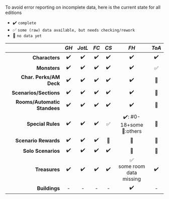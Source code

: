 To avoid error reporting on incomplete data, here is the current state for all editions

- :heavy_check_mark: `complete`
- :white_check_mark: `some (raw) data available, but needs checking/rework`
- :no_entry_sign: `no data yet` 

|                              |        *GH*        |       *JotL*       |        *FC*        |        *CS*        |                           *FH*                           |       *ToA*        |
| ---------------------------: | :----------------: | :----------------: | :----------------: | :----------------: | :------------------------------------------------------: | :----------------: |
|               **Characters** | :heavy_check_mark: | :heavy_check_mark: | :heavy_check_mark: | :heavy_check_mark: |                    :heavy_check_mark:                    | :heavy_check_mark: |
|                 **Monsters** | :heavy_check_mark: | :heavy_check_mark: | :heavy_check_mark: | :heavy_check_mark: |                    :heavy_check_mark:                    | :white_check_mark: |
|      **Char. Perks/AM Deck** | :heavy_check_mark: | :heavy_check_mark: | :heavy_check_mark: | :heavy_check_mark: |                    :heavy_check_mark:                    |  :no_entry_sign:   |
|       **Scenarios/Sections** | :heavy_check_mark: | :heavy_check_mark: | :heavy_check_mark: | :heavy_check_mark: |                    :heavy_check_mark:                    |  :no_entry_sign:   |
| **Rooms/Automatic Standees** | :heavy_check_mark: | :heavy_check_mark: | :heavy_check_mark: | :heavy_check_mark: |                    :heavy_check_mark:                    |  :no_entry_sign:   |
|            **Special Rules** | :heavy_check_mark: | :heavy_check_mark: | :heavy_check_mark: | :white_check_mark: | :heavy_check_mark:: #0-18+some<br>:no_entry_sign::others |  :no_entry_sign:   |
|         **Scenario Rewards** | :heavy_check_mark: | :heavy_check_mark: | :heavy_check_mark: |  :no_entry_sign:   |                     :no_entry_sign:                      |  :no_entry_sign:   |
|           **Solo Scenarios** | :heavy_check_mark: | :heavy_check_mark: | :heavy_check_mark: | :heavy_check_mark: |                     :no_entry_sign:                      |  :no_entry_sign:   |
|                **Treasures** | :heavy_check_mark: | :heavy_check_mark: | :heavy_check_mark: | :heavy_check_mark: |       :white_check_mark:<br>some room data missing       | :heavy_check_mark: |
|                **Buildings** |         -          |         -          |         -          |         -          |                    :heavy_check_mark:                    |         -          |
